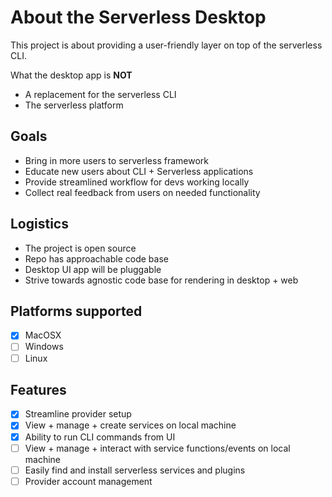 # About the Serverless Desktop

This project is about providing a user-friendly layer on top of the serverless CLI.

What the desktop app is **NOT**

- A replacement for the serverless CLI
- The serverless platform

## Goals
- Bring in more users to serverless framework
- Educate new users about CLI + Serverless applications
- Provide streamlined workflow for devs working locally
- Collect real feedback from users on needed functionality

## Logistics
- The project is open source
- Repo has approachable code base
- Desktop UI app will be pluggable
- Strive towards agnostic code base for rendering in desktop + web

## Platforms supported
- [x] MacOSX
- [ ] Windows
- [ ] Linux

## Features
- [x] Streamline provider setup
- [x] View + manage + create services on local machine
- [x] Ability to run CLI commands from UI
- [ ] View + manage + interact with service functions/events on local machine
- [ ] Easily find and install serverless services and plugins
- [ ] Provider account management
